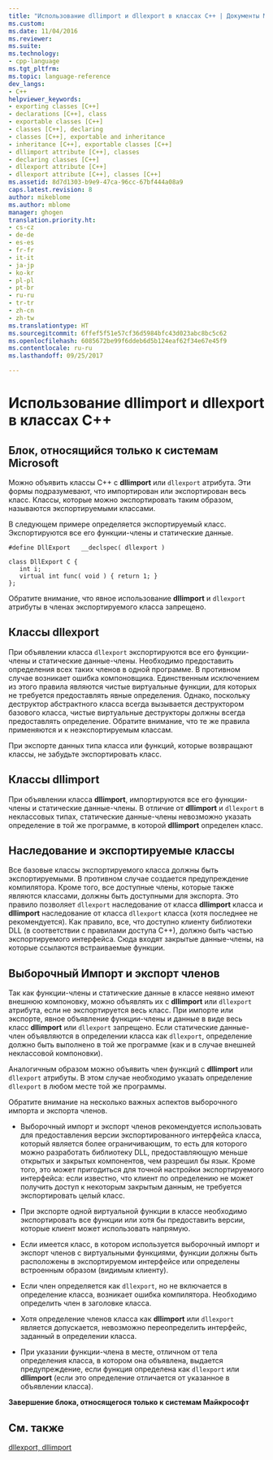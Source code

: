 ```yaml
---
title: "Использование dllimport и dllexport в классах C++ | Документы Microsoft"
ms.custom: 
ms.date: 11/04/2016
ms.reviewer: 
ms.suite: 
ms.technology:
- cpp-language
ms.tgt_pltfrm: 
ms.topic: language-reference
dev_langs:
- C++
helpviewer_keywords:
- exporting classes [C++]
- declarations [C++], class
- exportable classes [C++]
- classes [C++], declaring
- classes [C++], exportable and inheritance
- inheritance [C++], exportable classes [C++]
- dllimport attribute [C++], classes
- declaring classes [C++]
- dllexport attribute [C++]
- dllexport attribute [C++], classes [C++]
ms.assetid: 8d7d1303-b9e9-47ca-96cc-67bf444a08a9
caps.latest.revision: 8
author: mikeblome
ms.author: mblome
manager: ghogen
translation.priority.ht:
- cs-cz
- de-de
- es-es
- fr-fr
- it-it
- ja-jp
- ko-kr
- pl-pl
- pt-br
- ru-ru
- tr-tr
- zh-cn
- zh-tw
ms.translationtype: HT
ms.sourcegitcommit: 6ffef5f51e57cf36d5984bfc43d023abc8bc5c62
ms.openlocfilehash: 6085672be99f6ddeb6d5b124eaf62f34e67e45f9
ms.contentlocale: ru-ru
ms.lasthandoff: 09/25/2017

---
```

# <a name="using-dllimport-and-dllexport-in-c-classes"></a>Использование dllimport и dllexport в классах C++
## <a name="microsoft-specific"></a>Блок, относящийся только к системам Microsoft  
 Можно объявить классы C++ с **dllimport** или `dllexport` атрибута. Эти формы подразумевают, что импортирован или экспортирован весь класс. Классы, которые можно экспортировать таким образом, называются экспортируемыми классами.  
  
 В следующем примере определяется экспортируемый класс. Экспортируются все его функции-члены и статические данные.  
  
```  
#define DllExport   __declspec( dllexport )  
  
class DllExport C {  
   int i;  
   virtual int func( void ) { return 1; }  
};  
```  
  
 Обратите внимание, что явное использование **dllimport** и `dllexport` атрибуты в членах экспортируемого класса запрещено.  
  
##  <a name="_pluslang_using_dllimport_and_dllexport_in_c2b2bdllexportclasses"></a>Классы dllexport  
 При объявлении класса `dllexport` экспортируются все его функции-члены и статические данные-члены. Необходимо предоставить определения всех таких членов в одной программе. В противном случае возникает ошибка компоновщика. Единственным исключением из этого правила являются чистые виртуальные функции, для которых не требуется предоставлять явные определения. Однако, поскольку деструктор абстрактного класса всегда вызывается деструктором базового класса, чистые виртуальные деструкторы должны всегда предоставлять определение. Обратите внимание, что те же правила применяются и к неэкспортируемым классам.  
  
 При экспорте данных типа класса или функций, которые возвращают классы, не забудьте экспортировать класс.  
  
##  <a name="_pluslang_dllexport_classesdllexportclasses"></a>Классы dllimport  
 При объявлении класса **dllimport**, импортируются все его функции-члены и статические данные-члены. В отличие от **dllimport** и `dllexport` в неклассовых типах, статические данные-члены невозможно указать определение в той же программе, в которой **dllimport** определен класс.  
  
##  <a name="_pluslang_using_dllimport_and_dllexport_in_c2b2binheritanceandexportableclasses"></a>Наследование и экспортируемые классы  
 Все базовые классы экспортируемого класса должны быть экспортируемыми. В противном случае создается предупреждение компилятора. Кроме того, все доступные члены, которые также являются классами, должны быть доступными для экспорта. Это правило позволяет `dllexport` наследование от класса **dllimport** класса и **dllimport** наследование от класса `dllexport` класса (хотя последнее не рекомендуется). Как правило, все, что доступно клиенту библиотеки DLL (в соответствии с правилами доступа C++), должно быть частью экспортируемого интерфейса. Сюда входят закрытые данные-члены, на которые ссылаются встраиваемые функции.  
  
##  <a name="_pluslang_using_dllimport_and_dllexport_in_c2b2bselectivememberimportexport"></a>Выборочный Импорт и экспорт членов  
 Так как функции-члены и статические данные в классе неявно имеют внешнюю компоновку, можно объявлять их с **dllimport** или `dllexport` атрибута, если не экспортируется весь класс. При импорте или экспорте, явное объявление функции-члены и данные в виде весь класс **dllimport** или `dllexport` запрещено. Если статические данные-член объявляются в определении класса как `dllexport`, определение должно быть выполнено в той же программе (как и в случае внешней неклассовой компоновки).  
  
 Аналогичным образом можно объявить член функций с **dllimport** или `dllexport` атрибуты. В этом случае необходимо указать определение `dllexport` в любом месте той же программы.  
  
 Обратите внимание на несколько важных аспектов выборочного импорта и экспорта членов.  
  
-   Выборочный импорт и экспорт членов рекомендуется использовать для предоставления версии экспортированного интерфейса класса, который является более ограничивающим, то есть для которого можно разработать библиотеку DLL, предоставляющую меньше открытых и закрытых компонентов, чем разрешил бы язык. Кроме того, это может пригодиться для точной настройки экспортируемого интерфейса: если известно, что клиент по определению не может получить доступ к некоторым закрытым данным, не требуется экспортировать целый класс.  
  
-   При экспорте одной виртуальной функции в классе необходимо экспортировать все функции или хотя бы предоставить версии, которые клиент может использовать напрямую.  
  
-   Если имеется класс, в котором используется выборочный импорт и экспорт членов с виртуальными функциями, функции должны быть расположены в экспортируемом интерфейсе или определены встроенным образом (видимым клиенту).  
  
-   Если член определяется как `dllexport`, но не включается в определение класса, возникает ошибка компилятора. Необходимо определить член в заголовке класса.  
  
-   Хотя определение членов класса как **dllimport** или `dllexport` является допускается, невозможно переопределить интерфейс, заданный в определении класса.  
  
-   При указании функции-члена в месте, отличном от тела определения класса, в котором она объявлена, выдается предупреждение, если функция определена как `dllexport` или **dllimport** (если это определение отличается от указанное в объявлении класса).  
  
**Завершение блока, относящегося только к системам Майкрософт**  
  
## <a name="see-also"></a>См. также  
 [dllexport, dllimport](../cpp/dllexport-dllimport.md)
